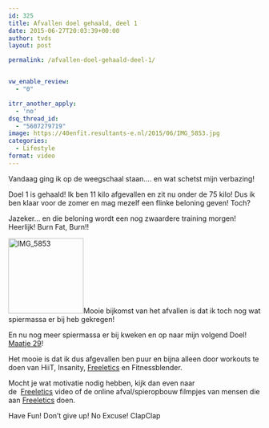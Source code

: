 ```yaml
---
id: 325
title: Afvallen doel gehaald, deel 1
date: 2015-06-27T20:03:39+00:00
author: tvds
layout: post

permalink: /afvallen-doel-gehaald-deel-1/


vw_enable_review:
  - "0"

itrr_another_apply:
  - 'no'
dsq_thread_id:
  - "5607279719"
image: https://40enfit.resultants-e.nl/2015/06/IMG_5853.jpg
categories:
  - Lifestyle
format: video
---
```

Vandaag ging ik op de weegschaal staan&#8230;. en wat schetst mijn verbazing!

Doel 1 is gehaald! Ik ben 11 kilo afgevallen en zit nu onder de 75 kilo! Dus ik ben klaar voor de zomer en mag mezelf een flinke beloning geven! Toch?

Jazeker&#8230; en die beloning wordt een nog zwaardere training morgen! Heerlijk! Burn Fat, Burn!!

[<img class="alignleft wp-image-329 size-thumbnail" src="https://40enfit.resultants-e.nl/2015/06/IMG_5853-150x150.jpg" alt="IMG_5853" width="150" height="150" srcset="https://40enfit.resultants-e.nl/2015/06/IMG_5853-150x150.jpg 150w, https://40enfit.resultants-e.nl/2015/06/IMG_5853-300x300.jpg 300w, https://40enfit.resultants-e.nl/2015/06/IMG_5853-1024x1024.jpg 1024w, https://40enfit.resultants-e.nl/2015/06/IMG_5853-80x80.jpg 80w, https://40enfit.resultants-e.nl/2015/06/IMG_5853-360x360.jpg 360w, https://40enfit.resultants-e.nl/2015/06/IMG_5853-750x750.jpg 750w, https://40enfit.resultants-e.nl/2015/06/IMG_5853.jpg 1430w" sizes="(max-width: 150px) 100vw, 150px" />](https://40enfit.resultants-e.nl/2015/06/IMG_5853.jpg)Mooie bijkomst van het afvallen is dat ik toch nog wat spiermassa er bij heb gekregen!

En nu nog meer spiermassa er bij kweken en op naar mijn volgend Doel! [Maatje 29](https://www.40enfit.nl/een-nieuwe-dag-een-nieuw-fit-doel/)!

Het mooie is dat ik dus afgevallen ben puur en bijna alleen door workouts te doen van HiiT, Insanity, [Freeletics](https://www.freeletics.com/r/6595686) en Fitnessblender.

Mocht je wat motivatie nodig hebben, kijk dan even naar de  [Freeletics](https://www.freeletics.com/r/6595686) video of de online afval/spieropbouw filmpjes van mensen die aan [Freeletics](https://www.freeletics.com/r/6595686) doen.

Have Fun! Don&#8217;t give up! No Excuse! ClapClap

&nbsp;
